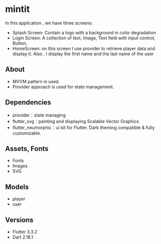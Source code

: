 # mintit

In this application , we have three screens:

- Splash Screen: Contain a logo with a background in color degradation
- Login Screen: A collection of text, Image, Text field with input control, Button,
- HomeScreen: on this screen I use provider to retrieve player data and display it. Also , I display the first name and the last name of the user

## About

- MVVM pattern is used.
- Provider approach is used for state management.

## Dependencies

- provider：state managing
- flutter_svg：painting and displaying Scalable Vector Graphics
- flutter_neumorphic：ui kit for Flutter. Dark theming compatible & fully customizable.

## Assets, Fonts

- Fonts
- Images
- SVG

## Models

- player
- user

## Versions

- Flutter 3.3.2
- Dart 2.18.1




